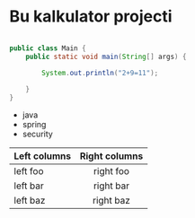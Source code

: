 # Bu kalkulator projecti

```java

public class Main {
    public static void main(String[] args) {

        System.out.println("2+9=11");
        
    }
}

```

* java
* spring
* security

| Left columns  | Right columns |
| ------------- |:-------------:|
| left foo      | right foo     |
| left bar      | right bar     |
| left baz      | right baz     |
